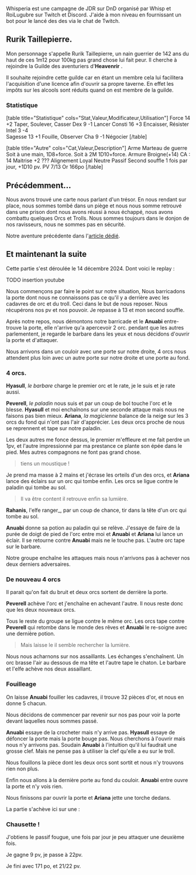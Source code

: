 
Whisperia est une campagne de JDR sur DnD organisé par Whisp et RoiLugubre sur Twitch et Discord. 
J'aide à mon niveau en fournissant un bot pour le lancé des des via le chat de Twitch.

## Rurik Taillepierre.

Mon personnage s'appelle Rurik Taillepierre, un nain guerrier de 142 ans 
du haut de ces 1m12 pour 100kg pas grand chose lui fait peur. 
Il cherche à rejoindre la Guilde des aventuriers d'__Heavenrir__ .

Il souhaite rejoindre cette guilde car en étant un membre cela 
lui facilitera l'acquisition d'une licence afin d'ouvrir sa propre taverne. 
En effet les impôts sur les alcools sont réduits quand on est membre de la guilde.

### Statistique

[table title="Statistique" cols="Stat,Valeur,Modificateur,Utilisation"]
Force	14	+2	Taper, Soulever, Casser
Dex	9	-1	Lancer
Consti	16	+3	Encaisser, Résister
Intel	3	-4	
Sagesse	13	+1	Fouille, Observer
Cha	9	-1	Négocier
[/table]

[table title="Autre" cols="Cat,Valeur,Description"]
Arme	Marteau de guerre	Soit à une main, 1D8+force. Soit à 2M 1D10+force.
Armure	Broigne(+14)	CA : 14
Maitrise	+2	???
Alignement	Loyal Neutre
Passif	Second souffle	1 fois par jour, +1D10 pv.
PV	7/13
Or	166po
[/table]

## Précédemment...

Nous avons trouvé une carte nous parlant d'un trésor. En nous rendant sur place, nous sommes tombé dans un piège
et nous nous somme retrouvé dans une prison dont nous avons réussi à nous échappé, nous avons combattu quelques Orcs et Trolls. 
Nous sommes toujours dans le donjon de nos ravisseurs, nous ne sommes pas en sécurité. 

Notre aventure précédente dans l'[article dédié](2024/whisperia-1-evasion-d-une-gaule.html). 

## Et maintenant la suite

Cette partie s'est déroulée le 14 décembre 2024. Dont voici le replay :

TODO insertion youtube

Nous commençons par faire le point sur notre situation, 
Nous barricadons la porte dont nous ne connaissons pas ce qu'il y a derrière avec les cadavres de orc et du troll. Ceci dans le but de nous reposer.
Nous récupérons nos pv et nos pouvoir. Je repasse à 13 et mon second souffle. 

Après notre repos, nous démontons notre barricade et le __Anuabi__ entre-trouve la porte, elle n'arrive qu'a apercevoir 2 orc. 
pendant que les autres parlementent, je regarde le barbare dans les yeux et nous décidons d'ouvrir la porte et d'attaquer.

Nous arrivons dans un couloir avec une porte sur notre droite, 4 orcs nous attendent plus loin avec un autre porte sur notre droite et une porte au fond.

### 4 orcs.

__Hyasull__, _le barbare_ charge le premier orc et le rate, je le suis et je rate aussi. 

__Peverell__, _le paladin_ nous suis et par un coup de bol touche l'orc et le blesse.
__Hyasull__ et moi enchaînons sur une seconde attaque mais nous ne faisons pas bien mieux. 
__Ariana__, _la magicienne_ balance de la neige sur les 3 orcs du fond qui n'ont pas l'air d'apprécier.
Les deux orcs proche de nous se reprennent et tape sur notre paladin. 

Les deux autres me fonce dessus, le premier m'effleure et me fait perdre un 1pv, et l'autre impressionné par ma prestance ce plante son épée dans le pied. 
Mes autres compagnons ne font pas grand chose.

> tiens un moustique !

Je prend ma masse à 2 mains et j'écrase les orteils d'un des orcs, et __Ariana__ lance des éclairs sur un orc qui tombe enfin. Les orcs se ligue contre le paladin qui tombe au sol.

> Il va être content il retrouve enfin sa lumière.

__Rahanis__, l'elfe ranger_, par un coup de chance, tir dans la tête d'un orc qui tombe au sol. 

__Anuabi__ donne sa potion au paladin qui se relève. J'essaye de faire de la purée de doigt de pied de l'orc entre moi et __Anuabi__ et __Ariana__ lui lance un éclair. 
Il se retourne contre __Anuabi__ mais ne le touche pas. L'autre orc tape sur le barbare.

Notre groupe enchaîne les attaques mais nous n'arrivons pas à achever nos deux derniers adversaires. 

### De nouveau 4 orcs

Il parait qu'on fait du bruit et deux orcs sortent de derrière la porte. 

__Peverell__ achève l'orc et j'enchaîne en achevant l'autre. Il nous reste donc que les deux nouveaux orcs.

Tous le reste du groupe se ligue contre le même orc. 
Les orcs tape contre __Peverell__ qui retombe dans le monde des rêves et __Anuabi__ le re-soigne avec une dernière potion. 

> Mais laisse le il semble rechercher la lumière.

Nous nous acharnons sur nos assaillants. Les échanges s'enchaînent. 
Un orc brasse l'air au dessous de ma tête et l'autre tape le chaton. Le barbare et l'elfe achève nos deux assaillant. 

### Fouilleage

On laisse __Anuabi__ fouiller les cadavres, il trouve 32 pièces d'or, et nous en donne 5 chacun. 

Nous décidons de commencer par revenir sur nos pas pour voir la porte devant laquelles nous sommes passé. 

__Anuabi__ essaye de la crocheter mais n'y arrive pas. 
__Hyasull__ essaye de défoncer la porte mais la porte bouge pas.
Nous cherchons à l'ouvrir mais nous n'y arrivons pas. 
Soudain __Anuabi__ à l'intuition qu'il lui faudrait une grosse clef. Mais ne pense pas à utiliser la clef qu'elle a eu sur le troll.

Nous fouillons la pièce dont les deux orcs sont sortit et nous n'y trouvons rien non plus. 

Enfin nous allons à la dernière porte au fond du couloir. __Anuabi__ entre ouvre la porte et n'y vois rien. 

Nous finissons par ouvrir la porte et __Ariana__ jette une torche dedans. 

La partie s'achève ici sur une :

### Chausette !

J'obtiens le passif fougue, une fois par jour je peu attaquer une deuxième fois.

Je gagne 9 pv, je passe à 22pv.

Je fini avec 171 po, et 21/22 pv.

